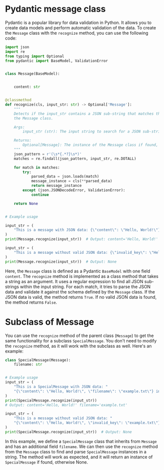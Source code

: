 # Pydantic message class

Pydantic is a popular library for data validation in Python. It allows you to
create data models and perform automatic validation of the data. To create
the `Message` class with the `recognize` method, you can use the following code:

```python
import json
import re
from typing import Optional
from pydantic import BaseModel, ValidationError


class Message(BaseModel):


    content: str


@classmethod
def recognize(cls, input_str: str) -> Optional['Message']:
    """
    Detects if the input_str contains a JSON sub-string that matches the schema of
    the Message class.

    Args:
        input_str (str): The input string to search for a JSON sub-string.

    Returns:
        Optional[Message]: The instance of the Message class if found, otherwise None.
    """
    json_pattern = r'(\s*{.*?}\s*)'
    matches = re.findall(json_pattern, input_str, re.DOTALL)

    for match in matches:
        try:
            parsed_data = json.loads(match)
            message_instance = cls(**parsed_data)
            return message_instance
        except (json.JSONDecodeError, ValidationError):
            continue

    return None


# Example usage

input_str = (
    "This is a message with JSON data: {\"content\": \"Hello, World!\"} inside."
)
print(Message.recognize(input_str))  # Output: content='Hello, World!'

input_str = (
    "This is a message without valid JSON data: {\"invalid_key\": \"Hello, World!\"} inside."
)
print(Message.recognize(input_str))  # Output: None
```

Here, the `Message` class is defined as a Pydantic `BaseModel` with one
field `content`. The `recognize` method is implemented as a class method that
takes a string as an argument. It uses a regular expression to find all JSON
sub-strings within the input string. For each match, it tries to parse the JSON
data and validate it against the schema defined by the `Message` class. If the
JSON data is valid, the method returns `True`. If no valid JSON data is found,
the method returns `False`.

# Subclass of Message

You can use the `recognize` method of the parent class (`Message`) to get
the same functionality for a subclass `SpecialMessage`. You don't need to
modify the `recognize` method, as it will work with the subclass as well. Here's
an example:

```python
class SpecialMessage(Message):
    filename: str


# Example usage
input_str = (
    "This is a SpecialMessage with JSON data: "
    "{\"content\": \"Hello, World!\", \"filename\": \"example.txt\"} inside."
)
print(SpecialMessage.recognize(input_str))
# Output: content='Hello, World!' filename='example.txt'

input_str = (
    "This is a message without valid JSON data: "
    "{\"content\": \"Hello, World!\", \"invalid_key\": \"example.txt\"} inside."
)
print(SpecialMessage.recognize(input_str))  # Output: None
```

In this example, we define a `SpecialMessage` class that inherits from `Message`
and has an additional field `filename`. We can then use the `recognize` method
from the `Message` class to find and parse `SpecialMessage` instances in a
string. The method will work as expected, and it will return an instance
of `SpecialMessage` if found, otherwise None.